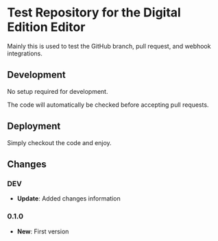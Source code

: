 # Test Repository for the Digital Edition Editor

Mainly this is used to test the GitHub branch, pull request, and webhook integrations.

## Development

No setup required for development.

The code will automatically be checked before accepting pull requests.

## Deployment

Simply checkout the code and enjoy.

## Changes

### DEV

* **Update**: Added changes information

### 0.1.0

* **New**: First version